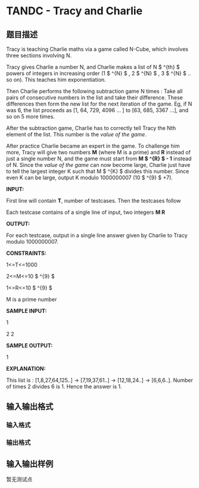 # TANDC - Tracy and Charlie

## 题目描述

Tracy is teaching Charlie maths via a game called N-Cube, which involves three sections involving N.

Tracy gives Charlie a number N, and Charlie makes a list of N $ ^{th} $ powers of integers in increasing order (1 $ ^{N} $ , 2 $ ^{N} $ , 3 $ ^{N} $ .. so on). This teaches him exponentiation.

Then Charlie performs the following subtraction game N times : Take all pairs of consecutive numbers in the list and take their difference. These differences then form the new list for the next iteration of the game. Eg, if N was 6, the list proceeds as \[1, 64, 729, 4096 ... \] to \[63, 685, 3367 ...\], and so on 5 more times.

After the subtraction game, Charlie has to correctly tell Tracy the Nth element of the list. This number is the _value of the game_.

After practice Charlie became an expert in the game. To challenge him more, Tracy will give two numbers **M** (where M is a prime) and **R** instead of just a single number N, and the game must start from **M $ ^{R} $ - 1** instead of N. Since the _value of the game_ can now become large, Charlie just have to tell the largest integer K such that M $ ^{K} $ divides this number. Since even K can be large, output K modulo 1000000007 (10 $ ^{9} $ +7).

**INPUT:**

First line will contain **T**, number of testcases. Then the testcases follow

Each testcase contains of a single line of input, two integers **M R**

**OUTPUT:**

For each testcase, output in a single line answer given by Charlie to Tracy modulo 1000000007.

**CONSTRAINTS:**

1<=T<=1000

2<=M<=10 $ ^{9} $

1<=R<=10 $ ^{9} $

M is a prime number

**SAMPLE INPUT:**

1

2 2

**SAMPLE OUTPUT:**

1

**EXPLANATION:**

This list is : \[1,8,27,64,125..\] -> \[7,19,37,61..\] -> \[12,18,24..\] -> \[6,6,6..\]. Number of times 2 divides 6 is 1. Hence the answer is 1.

## 输入输出格式

### 输入格式

### 输出格式

## 输入输出样例

暂无测试点

